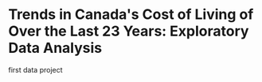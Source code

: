 # Trends in Canada's Cost of Living of Over the Last 23 Years: Exploratory Data Analysis
first data project

